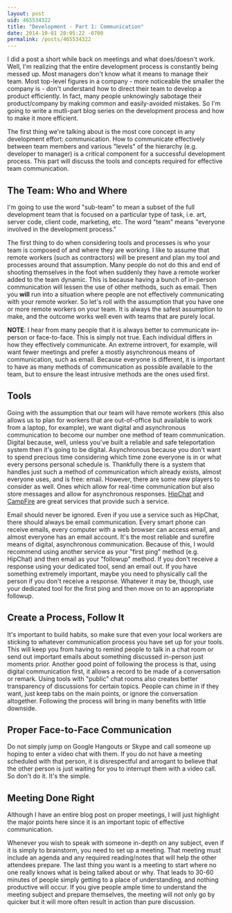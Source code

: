 ```yaml
---
layout: post
uid: 465534322
title: "Development - Part 1: Communication"
date: 2014-10-01 20:05:22 -0700
permalink: /posts/465534322
---
```


I did a post a short while back on meetings and what does/doesn't work. Well,
I'm realizing that the entire development process is constantly being messed
up. Most managers don't know what it means to manage their team. Most top-level
figures in a company - more noticeable the smaller the company is - don't
understand how to direct their team to develop a product efficiently. In fact,
many people unknowingly sabotage their product/company by making common and
easily-avoided mistakes. So I'm going to write a mutli-part blog series on the
development process and how to make it more efficient.

The first thing we're talking about is the most core concept in any development
effort: communication. How to communicate effectively between team members and
various "levels" of the hierarchy (e.g. developer to manager) is a critical
component for a successful development process. This part will discuss the tools
and concepts required for effective team communication.

## The Team: Who and Where

I'm going to use the word "sub-team" to mean a subset of the full development
team that is focused on a particular type of task, i.e. art, server code, client
code, marketing, etc. The word "team" means "everyone involved in the
development process."

The first thing to do when considering tools and processes is who your team is
composed of and where they are working. I like to assume that remote workers
(such as contractors) will be present and plan my tool and processes around that
assumption. Many people do not do this and end of shooting themselves in the
foot when suddenly they have a remote worker added to the team dynamic. This is
because having a bunch of in-person communication will lessen the use of other
methods, such as email. Then you **will** run into a situation where people are
not effectively communicating with your remote worker. So let's roll with the
assumption that you have one or more remote workers on your team. It is always
the safest assumption to make, and the outcome works well even with teams that
are purely local.

**NOTE**: I hear from many people that it is always better to communicate
in-person or face-to-face. This is simply not true. Each individual differs in
how they effectively communicate. An extreme introvert, for example, will want
fewer meetings and prefer a mostly asynchronous means of communication, such as
email. Because everyone is different, it is important to have as many methods of
communication as possible available to the team, but to ensure the least
intrusive methods are the ones used first.

## Tools

Going with the assumption that our team will have remote workers (this also
allows us to plan for workers that are out-of-office but available to work from
a laptop, for example), we want digital and asynchronous communication to become
our number one method of team communication. Digital because, well, unless
you've built a reliable and safe teleportation system then it's going to be
digital. Asynchronous because you don't want to spend precious time considering
which time zone everyone is in or what every persons personal schedule
is. Thankfully there is a system that handles just such a method of
communication which already exists, almost everyone uses, and is free:
email. However, there are some new players to consider as well. Ones which allow
for real-time communication but also store messages and allow for asynchronous
responses. [HipChat](https://www.hipchat.com/) and
[CampFire](https://campfirenow.com/) are great services that provide such a
service.

Email should never be ignored. Even if you use a service such as HipChat, there
should always be email communication. Every smart phone can receive emails,
every computer with a web browser can access email, and almost everyone has an
email account. It's the most reliable and surefire means of digital,
asynchronous communication. Because of this, I would recommend using another
service as your "first ping" method (e.g. HipChat) and then email as your
"followup" method. If you don't receive a response using your dedicated tool,
send an email out. If you have something extremely important, maybe you need to
physically call the person if you don't receive a response. Whatever it may be,
though, use your dedicated tool for the first ping and then move on to an
appropriate followup.

## Create a Process, Follow It

It's important to build habits, so make sure that even your local workers are
sticking to whatever communication process you have set up for your tools. This
will keep you from having to remind people to talk in a chat room or send out
important emails about something discussed in-person just moments prior. Another
good point of following the process is that, using digital communication first,
it allows a record to be made of a conversation or remark. Using tools with
"public" chat rooms also creates better transparency of discussions for certain
topics. People can chime in if they want, just keep tabs on the main points, or
ignore the conversation altogether. Following the process will bring in many
benefits with little downside.

## Proper Face-to-Face Communication

Do not simply jump on Google Hangouts or Skype and call someone up hoping to
enter a video chat with them. If you do not have a meeting scheduled with that
person, it is disrespectful and arrogant to believe that the other person is
just waiting for you to interrupt them with a video call. So don't do it. It's
the simple.

## Meeting Done Right

Although I have an entire blog post on proper meetings, I will just highlight
the major points here since it is an important topic of effective
communication.

Whenever you wish to speak with someone in-depth on any subject, even if it is
simply to brainstorm, you need to set up a meeting. That meeting must include an
agenda and any required reading/notes that will help the other attendees
prepare. The last thing you want is a meeting to start where no one really knows
what is being talked about or why. That leads to 30-60 minutes of people simply
getting to a place of understanding, and nothing productive will occur. If you
give people ample time to understand the meeting subject and prepare themselves,
the meeting will not only go by quicker but it will more often result in action
than pure discussion.
